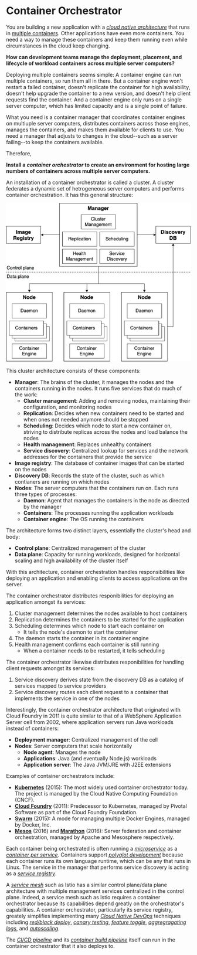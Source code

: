 # Container Orchestrator

You are building a new application with a [*cloud native architecture*](README.md) that runs in [multiple containers](../Cloud-Native-DevOps/Container-Per-Service.md). Other applications have even more containers. You need a way to manage these containers and keep them running even while circumstances in the cloud keep changing.

**How can development teams manage the deployment, placement, and lifecycle of workload containers across multiple server computers?**

Deploying multiple containers seems simple: A container engine can run multiple containers, so run them all in there. But a container engine won't restart a failed container, doesn't replicate the container for high availability, doesn't help upgrade the container to a new version, and doesn't help client requests find the container. And a container engine only runs on a single server computer, which has limited capacity and is a single point of failure.

What you need is a container manager that coordinates container engines on multiuple server computers, distributes containers across those engines, manages the containers, and makes them available for clients to use. You need a manager that adjusts to changes in the cloud--such as a server failing--to keep the containers available.

Therefore,

**Install a _container orchestrator_ to create an environment for hosting large numbers of containers across multiple server computers.**

An installation of a container orchestrator is called a cluster. A cluster federates a dynamic set of hetrogeneous server computers and performs container orchestration. It has this general structure:

![Container Orchestration Cluster Structure](../assets/container-orchestrator.png)

This cluster architecture consists of these components:
- **Manager**: The brains of the cluster, it manages the nodes and the containers running in the nodes. It runs five services that do much of the work:
  - **Cluster management**: Adding and removing nodes, maintaining their configuration, and monitoring nodes
  - **Replication**: Decides when new containers need to be started and when ones not needed anymore should be stopped
  - **Scheduling**: Decides which node to start a new container on, striving to distribute replicas across the nodes and load balance the nodes
  - **Health management**: Replaces unhealthy containers
  - **Service discovery**: Centralized lookup for services and the network addresses for the containers that provide the service
- **Image registry**: The database of container images that can be started on the nodes
- **Discovery DB**: Records the state of the cluster, such as which contianers are running on which nodes
- **Nodes**: The server computers that the containers run on. Each runs three types of processes:
  - **Daemon**: Agent that manages the containers in the node as directed by the manager
  - **Containers**: The processes running the application workloads
  - **Container engine**: The OS running the containers

The architecture forms two distinct layers, essentially the cluster's head and body:
- **Control plane**: Centralized management of the cluster
- **Data plane**: Capacity for running workloads, designed for horizontal scaling and high availability of the cluster itself

With this architecture, container orchestration handles responsibilities like deploying an application and enabling clients to access applications on the server.

The container orchestrator distributes responibilities for deploying an application amongst its services:
1. Cluster management determines the nodes available to host containers
1. Replication determines the containers to be started for the application
1. Scheduling determines which node to start each container on
   - It tells the node's daemon to start the container
1. The daemon starts the container in its container engine
1. Health management confirms each container is still running
   - When a container needs to be restarted, it tells scheduling

The container orchestrator likewise distributes responibilities for handling client requests amongst its services:
1. Service discovery derives state from the discovery DB as a catalog of services mapped to service providers
2. Service discovery routes each client request to a container that implements the service in one of the nodes

Interestingly, the container orchestrator architecture that originated with Cloud Foundry in 2011 is quite similar to that of a WebSphere Application Server cell from 2002, where application servers run Java workloads instead of containers:
- **Deployment manager**: Centralized management of the cell
- **Nodes**: Server computers that scale horizontally
  - **Node agent**: Manages the node
  - **Applications**: Java (and eventually Node.js) workloads
  - **Application server**: The Java JVM/JRE with J2EE extensions

Examples of container orchestrators include:
- [**Kubernetes**](https://kubernetes.io/) (2015): The most widely used container orchestrator today. The project is managed by the Cloud Native Computing Foundation (CNCF).
- [**Cloud Foundry**](https://docs.pivotal.io/pivotalcf/2-6/concepts/overview.html) (2011): Predecessor to Kubernetes, managed by Pivotal Software as part of the Cloud Foundry Foundation.
- [**Swarm**](https://docs.docker.com/engine/swarm/) (2015): A mode for managing multiple Docker Engines, managed by Docker, Inc.
- [**Mesos**](http://mesos.apache.org/) (2016) and [**Marathon**](https://mesosphere.github.io/marathon/) (2016): Server federation and container orchestration, managed by Apache and  Mesosphere respectively.

Each container being orchestrated is often running a [*microservice*](Microservice-Design.md) as a [*container per service*](../Cloud-Native-DevOps/Container-Per-Service.md). Containers support [*polyglot development*](../Microservices/Polyglot-Development.md) because each container runs its own language runtime, which can be any that runs in Linux.  The service in the manager that performs service discovery is acting as a [*service registry*](/Cloud-Native-DevOps/Service-Registry-kyle.md).

A [*service mesh*](Service-Mesh.md) such as Istio has a similar control plane/data plane architecture with multiple management services centralized in the control plane. Indeed, a service mesh such as Istio requires a container orchestrator because its capabilities depend greatly on the orchestrator's capabilities. A container orchestrator, particularly its service registry, greately simplifies implementing many [*Cloud Native DevOps*](../Cloud-Native-DevOps/README.md) techniques including [*red/black deploy*](../Cloud-Native-DevOps/Red-Black-Deploy.md), [*canary testing*](../Cloud-Native-DevOps/Canary-Testing.md), [*feature toggle*](../Cloud-Native-DevOps/Feature-Toggle.md), [*aggregragating logs*](../Cloud-Native-DevOps/Log-Aggregator.md), and [*autoscaling*](../Cloud-Native-DevOps/Autoscale.md).

The [*CI/CD pipeline*](../Cloud-Native-DevOps/CD-Pipeline.md) and its [*container build pipeline*](../container-architecture/docker-build-pipeline.md) itself can run in the container orchestrator that it also deploys to.
